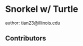# Snorkel w/ Turtle

author: [tian23@illinois.edu](mailto:tian23@illinois.edu)

## Contributors

<!-- readme: contributors -start -->
<!-- readme: contributors -end -->